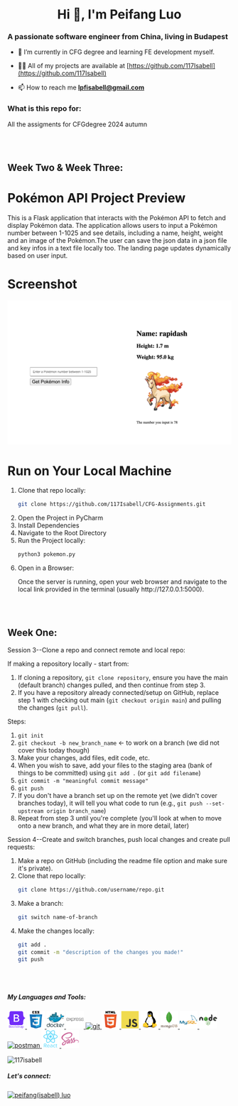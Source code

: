 <h1 align="center">Hi 👋, I'm Peifang Luo</h1>
<h3 align="left">A passionate software engineer from China, living in Budapest</h3>
 
- 🌱 I’m currently in CFG degree and learning FE development myself.

- 👨‍💻 All of my projects are available at [https://github.com/117Isabell](https://github.com/117Isabell)

- 📫 How to reach me **lpfisabell@gmail.com**

<h3 align="left"> What is this repo for:</h3>
<p align="left">All the assigments for CFGdegree 2024 autumn </p>

<br><br>

<h2 align="left">Week Two & Week Three:</h2>

# Pokémon API Project Preview

This is a Flask application that interacts with the Pokémon API to fetch and display Pokémon data. The application allows users to input a Pokémon number between 1-1025 and see details, including a name, height, weight and an image of the Pokémon.The user can save the json data in a json file and key infos in a text file locally too. The landing page updates dynamically based on user input.

# Screenshot

![Project Screenshot](preview.png)

# Run on Your Local Machine

1. Clone that repo locally:
   ```bash
   git clone https://github.com/117Isabell/CFG-Assignments.git
   ```
2. Open the Project in PyCharm
3. Install Dependencies
4. Navigate to the Root Directory
5. Run the Project locally:
   ```bash
   python3 pokemon.py
   ```
6. Open in a Browser:
   <p>Once the server is running, open your web browser and navigate to the local link provided in the terminal (usually http://127.0.0.1:5000).
</p>

<br><br>

<h2 align="left">Week One:</h2>

<p align="left">Session 3--Clone a repo and connect remote and local repo:</p>

If making a repository locally - start from:

1. If cloning a repository, `git clone repository`, ensure you have the main (default branch) changes pulled, and then continue from step 3.
2. If you have a repository already connected/setup on GitHub, replace step 1 with checking out main (`git checkout origin main`) and pulling the changes (`git pull`).

Steps:

1. `git init`
2. `git checkout -b new_branch_name` <- to work on a branch (we did not cover this today though)
3. Make your changes, add files, edit code, etc.
4. When you wish to save, add your files to the staging area (bank of things to be committed) using `git add .` (or `git add filename`)
5. `git commit -m "meaningful commit message"`
6. `git push`
7. If you don't have a branch set up on the remote yet (we didn't cover branches today), it will tell you what code to run (e.g., `git push --set-upstream origin branch_name`)
8. Repeat from step 3 until you're complete (you'll look at when to move onto a new branch, and what they are in more detail, later)

<p align="left">Session 4--Create and switch branches, push local changes and create pull requests:</p>

1. Make a repo on GitHub (including the readme file option and make sure it's private).
2. Clone that repo locally:
   ```bash
   git clone https://github.com/username/repo.git
   ```
3. Make a branch:
   ```bash
   git switch name-of-branch
   ```
4. Make the changes locally:
   ```bash
   git add .
   git commit -m "description of the changes you made!"
   git push
   ```

<br><br>


<h5 align="left">My Languages and Tools:</h5>
<p align="left"> <a href="https://getbootstrap.com" target="_blank" rel="noreferrer"> <img src="https://raw.githubusercontent.com/devicons/devicon/master/icons/bootstrap/bootstrap-plain-wordmark.svg" alt="bootstrap" width="40" height="40"/> </a> <a href="https://www.w3schools.com/css/" target="_blank" rel="noreferrer"> <img src="https://raw.githubusercontent.com/devicons/devicon/master/icons/css3/css3-original-wordmark.svg" alt="css3" width="40" height="40"/> </a> <a href="https://www.docker.com/" target="_blank" rel="noreferrer"> <img src="https://raw.githubusercontent.com/devicons/devicon/master/icons/docker/docker-original-wordmark.svg" alt="docker" width="40" height="40"/> </a> <a href="https://expressjs.com" target="_blank" rel="noreferrer"> <img src="https://raw.githubusercontent.com/devicons/devicon/master/icons/express/express-original-wordmark.svg" alt="express" width="40" height="40"/> </a> <a href="https://git-scm.com/" target="_blank" rel="noreferrer"> <img src="https://www.vectorlogo.zone/logos/git-scm/git-scm-icon.svg" alt="git" width="40" height="40"/> </a> <a href="https://www.w3.org/html/" target="_blank" rel="noreferrer"> <img src="https://raw.githubusercontent.com/devicons/devicon/master/icons/html5/html5-original-wordmark.svg" alt="html5" width="40" height="40"/> </a> <a href="https://developer.mozilla.org/en-US/docs/Web/JavaScript" target="_blank" rel="noreferrer"> <img src="https://raw.githubusercontent.com/devicons/devicon/master/icons/javascript/javascript-original.svg" alt="javascript" width="40" height="40"/> </a> <a href="https://www.linux.org/" target="_blank" rel="noreferrer"> <img src="https://raw.githubusercontent.com/devicons/devicon/master/icons/linux/linux-original.svg" alt="linux" width="40" height="40"/> </a> <a href="https://www.mongodb.com/" target="_blank" rel="noreferrer"> <img src="https://raw.githubusercontent.com/devicons/devicon/master/icons/mongodb/mongodb-original-wordmark.svg" alt="mongodb" width="40" height="40"/> </a> <a href="https://www.mysql.com/" target="_blank" rel="noreferrer"> <img src="https://raw.githubusercontent.com/devicons/devicon/master/icons/mysql/mysql-original-wordmark.svg" alt="mysql" width="40" height="40"/> </a> <a href="https://nodejs.org" target="_blank" rel="noreferrer"> <img src="https://raw.githubusercontent.com/devicons/devicon/master/icons/nodejs/nodejs-original-wordmark.svg" alt="nodejs" width="40" height="40"/> </a> <a href="https://postman.com" target="_blank" rel="noreferrer"> <img src="https://www.vectorlogo.zone/logos/getpostman/getpostman-icon.svg" alt="postman" width="40" height="40"/> </a> <a href="https://reactjs.org/" target="_blank" rel="noreferrer"> <img src="https://raw.githubusercontent.com/devicons/devicon/master/icons/react/react-original-wordmark.svg" alt="react" width="40" height="40"/> </a> <a href="https://sass-lang.com" target="_blank" rel="noreferrer"> <img src="https://raw.githubusercontent.com/devicons/devicon/master/icons/sass/sass-original.svg" alt="sass" width="40" height="40"/> </a> </p>
<p><img align="center" src="https://github-readme-stats.vercel.app/api/top-langs?username=117isabell&show_icons=true&locale=en&layout=compact" alt="117isabell" /></p>
<h5 align="left">Let's connect:</h5>
<p align="left">
<a href="https://www.linkedin.com/in/peifang-luo-dev/" target="_blank"><img align="center" src="https://raw.githubusercontent.com/rahuldkjain/github-profile-readme-generator/master/src/images/icons/Social/linked-in-alt.svg" alt="peifang(isabell) luo" height="30" width="40" /></a>
</p>